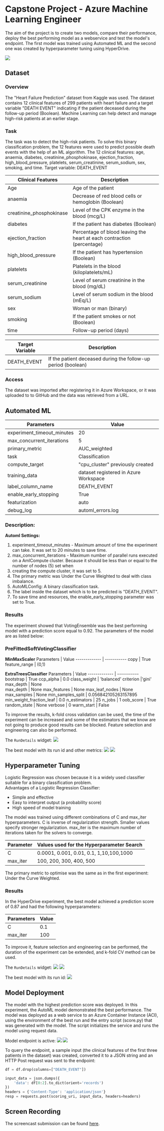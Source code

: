 # Capstone Project - Azure Machine Learning Engineer

The aim of the project is to create two models, compare their performance, deploy the best performing model as a webservice and test the model's endpoint. The first model was trained using Automated ML and the second one  was created by  hyperparameter tuning using HyperDrive. 

![](images/architecture.png)

## Dataset

### Overview
The "Heart Failure Prediction" dataset from Kaggle was used. The dataset contains 12 clinical features of 299 patients with heart failure and a target variable "DEATH EVENT" indicating if the patient deceased during the follow-up period (Boolean). Machine Learning can help detect and manage high-risk patients at an earlier stage.

### Task
The task was to detect the high-risk patients. To solve this binary classification problem, the 12 features were used to predict possible death events with the help of an ML algorithm. 
The 12 clinical features: age, anaemia, diabetes, creatinine_phosphokinase, ejection_fraction, high_blood_pressure, platelets, serum_creatinine, serum_sodium, sex, smoking, and time. 
Target variable: DEATH_EVENT

Clinical Features | Description 
------------- | ----------- 
Age | Age of the patient
anaemia  | Decrease of red blood cells or hemoglobin (Boolean)
creatinine_phosphokinase | Level of the CPK enzyme in the blood (mcg/L)
diabetes | If the patient has diabetes (Boolean)
ejection_fraction | Percentage of blood leaving the heart at each contraction (percentage)
high_blood_pressure | If the patient has hypertension (Boolean)
platelets | Platelets in the blood (kiloplatelets/mL)
serum_creatinine | Level of serum creatinine in the blood (mg/dL)
serum_sodium | Level of serum sodium in the blood (mEq/L)
sex | Woman or man (binary)
smoking | If the patient smokes or not (Boolean)
time | Follow-up period (days)

Target Variable | Description 
------------- | ----------- 
DEATH_EVENT | If the patient deceased during the follow-up period (boolean)

### Access
The dataset was imported after registering it in Azure Workspace, or it was uploaded to to GitHub and the data was retrieved from a URL.

## Automated ML

Parameters | Value 
------------- | ----------- 
experiment_timeout_minutes | 20
max_concurrent_iterations | 5
primary_metric | AUC_weighted
task  | Classification
compute_target | "cpu_cluster" previously created
training_data | dataset registered in Azure Workspace
label_column_name | DEATH_EVENT
enable_early_stopping | True
featurization | auto
debug_log | automl_errors.log

### Description:
**Automl Settings:** 
1. experiment_timeout_minutes - Maximum amount of time the experiment can take. It was set to 20 minutes to save time.
2. max_concurrent_iterations - Maximum number of parallel runs executed on a AmlCompute cluster. Because it should be less than or equal to the number of nodes (5) set when 
3. creating the compute cluster, it was set to 5.
4. The primary metric was Under the Curve Weighted to deal with class imbalance.
5. AutoMLConfig: A binary classification task.
6. The label inside the dataset which is to be predicted is "DEATH_EVENT".
7. To save time and resources, the enable_early_stopping parameter was set to True.

### Results

The experiment showed that VotingEnsemble was the best performing model with a prediction score equal to 0.92. The parameters of the model are as listed below:

### PreFittedSoftVotingClassifier

**MinMaxScaler**
Parameters | Value 
------------- | ----------- 
copy | True
feature_range | (0,1)


**ExtraTreesClassifier**
Parameters | Value 
------------- | ----------- 
bootstrap | True
ccp_alpha | 0.0 
class_weight | 'balanced'
criterion |'gini'
max_depth | None                                                                                                                                                              
max_depth | None
max_features | None
max_leaf_nodes | None
max_samples | None
min_samples_split | 0.056842105263157895
min_weight_fraction_leaf | 0.0
n_estimators | 25
n_jobs | 1
oob_score | True
random_state | None
verbose | 0
warm_start | False
                                                  
To improve the results, k-fold cross validation can be used, the time of the experiment can be increased and some of the estimators that we know are not going to produce good results can be blocked. Feature selection and engineering can also be performed. 

The `RunDetails` widget:
![](images/automl_run_details.png)

The best model with its run id and other metrics:
![](images/best_run1.png)
![](images/best_run2.png)

## Hyperparameter Tuning

Logistic Regression was chosen because it is a widely used classifier suitable for a binary classification problem.<br />
Advantages of a Logistic Regression Classifier:
* Simple and effective
* Easy to interpret output (a probability score)
* High speed of model training

The model was trained using different combinations of C and max_iter hyperparameters. C is inverse of regularization strength. Smaller values specify stronger regularization. max_iter is the maximum number of iterations taken for the solvers to converge.

Parameter | Values used for the Hyperparameter Search
------------- | ----------- 
C | 0.0001, 0.001, 0.01, 0.1, 1,10,100,1000
max_iter | 100, 200, 300, 400, 500

The primary metric to optimise was the same as in the first experiment: Under the Curve Weighted.

### Results

In the HyperDrive experiment, the best model achieved a prediction score of 0.87 and had the following hyperparameters:

Parameters | Value 
------------- | ----------- 
C | 0.1 
max_iter | 100

To improve it, feature selection and engineering can be performed, the duration of the experiment can be extended, and k-fold CV method can be used.

The `RunDetails` widget:
![](images/run_details_hd1.png)
![](images/run_details_hd2.png)

The best model with its run id:
![](images/best_model_hd.png)

## Model Deployment

The model with the highest prediction score was deployed. In this experiment, the AutoML model demonstrated the best performance. The model was deployed as a web service to an Azure Container Instance (ACI), using the environment of the best run and the entry script (score.py) that was generated with the model. The script initializes the service and runs the model using request data.

Model endpoint is active:
![](images/active_endpoint1.png)
![](images/active_endpoint2.png)

To query the endpoint, a sample input (the clinical features of the first three patients in the dataset) was created, converted it to a JSON string and an HTTP Post request was sent to the endpoint:

```Python
df = df.drop(columns=["DEATH_EVENT"])

input_data = json.dumps({
    'data': df[0:2].to_dict(orient='records')
})
headers = {'Content-Type': 'application/json'}
resp = requests.post(scoring_uri, input_data, headers=headers)
```
## Screen Recording
The screencast submission can be found [here](https://drive.google.com/file/d/1e9MXyuj3f_XF2RH90xfQ7M0hoIIcgG2a/view?usp=sharing).


